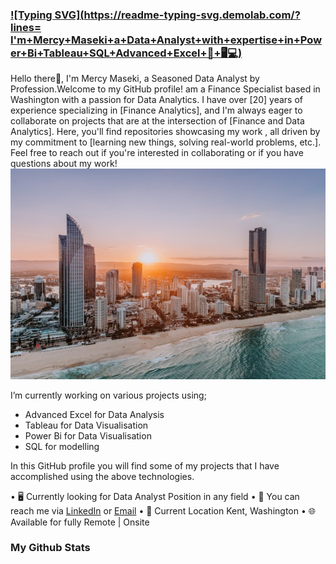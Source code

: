 
###  [![Typing SVG](https://readme-typing-svg.demolab.com/?lines= I'm+Mercy+Maseki+a+Data+Analyst+with+expertise+in+Power+Bi+Tableau+SQL+Advanced+Excel+👋+🖥💻)](https://git.io/typing-svg)
<!-- [![Typing SVG](https://readme-typing-svg.demolab.com/?lines=Hello+I'm+Mercy+text+texte+texf;Second+line+of+text)](https://git.io/typing-svg) -->
Hello there👋,
I'm Mercy Maseki, a Seasoned Data Analyst by Profession.Welcome to my GitHub profile! am a Finance Specialist based in Washington with a passion for Data Analytics. I have over [20] years of experience specializing in [Finance Analytics], and I'm always eager to collaborate on projects that are at the intersection of [Finance and Data Analytics]. Here, you'll find repositories showcasing my work , all driven by my commitment to [learning new things, solving real-world problems, etc.]. Feel free to reach out if you're interested in collaborating or if you have questions about my work!
![abundance](city-of-gold-coast-KyDkR-VbkNc-unsplash.jpg)

I’m currently working on various projects using;

- Advanced Excel for Data Analysis
- Tableau for Data Visualisation
- Power Bi for Data Visualisation
- SQL for modelling

In this GitHub profile you will find some of my projects that I have accomplished using the above technologies.

•⁠  ⁠🖥️ Currently looking for Data Analyst Position in any field
•⁠  ⁠🔗 You can reach me via [LinkedIn](https://www.linkedin.com/in/mercy-kalunga-maseki/) or [Email](mercykalz@gmail.com) 
•⁠  ⁠📍 Current Location Kent, Washington
•⁠  ⁠🌐 Available for fully Remote | Onsite

### My Github Stats

